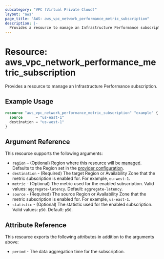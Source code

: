 ```yaml
---
subcategory: "VPC (Virtual Private Cloud)"
layout: "aws"
page_title: "AWS: aws_vpc_network_performance_metric_subscription"
description: |-
  Provides a resource to manage an Infrastructure Performance subscription.
---
```


# Resource: aws_vpc_network_performance_metric_subscription

Provides a resource to manage an Infrastructure Performance subscription.

## Example Usage

```terraform
resource "aws_vpc_network_performance_metric_subscription" "example" {
  source      = "us-east-1"
  destination = "us-west-1"
}
```

## Argument Reference

This resource supports the following arguments:

* `region` – (Optional) Region where this resource will be [managed](https://docs.aws.amazon.com/general/latest/gr/rande.html#regional-endpoints). Defaults to the Region set in the [provider configuration](https://registry.terraform.io/providers/hashicorp/aws/latest/docs#aws-configuration-reference).
* `destination` - (Required) The target Region or Availability Zone that the metric subscription is enabled for. For example, `eu-west-1`.
* `metric` - (Optional) The metric used for the enabled subscription. Valid values: `aggregate-latency`. Default: `aggregate-latency`.
* `source` - (Required) The source Region or Availability Zone that the metric subscription is enabled for. For example, `us-east-1`.
* `statistic` - (Optional) The statistic used for the enabled subscription. Valid values: `p50`. Default: `p50`.

## Attribute Reference

This resource exports the following attributes in addition to the arguments above:

* `period` - The data aggregation time for the subscription.
